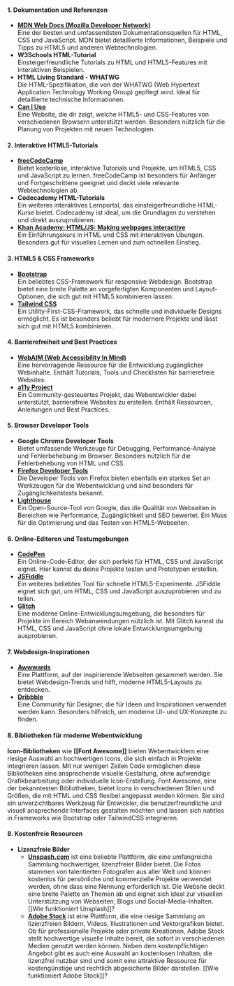 #### 1. **Dokumentation und Referenzen**

- **[MDN Web Docs (Mozilla Developer Network)](https://developer.mozilla.org/de/)**  
    Eine der besten und umfassendsten Dokumentationsquellen für HTML, CSS und JavaScript. MDN bietet detaillierte Informationen, Beispiele und Tipps zu HTML5 und anderen Webtechnologien.
- **W3Schools HTML-Tutorial**  
    Einsteigerfreundliche Tutorials zu HTML und HTML5-Features mit interaktiven Beispielen.
- **HTML Living Standard - WHATWG**  
    Die HTML-Spezifikation, die von der WHATWG (Web Hypertext Application Technology Working Group) gepflegt wird. Ideal für detaillierte technische Informationen.
- **[Can I Use](https://caniuse.com/)**  
    Eine Website, die dir zeigt, welche HTML5- und CSS-Features von verschiedenen Browsern unterstützt werden. Besonders nützlich für die Planung von Projekten mit neuen Technologien.

#### 2. **Interaktive HTML5-Tutorials**

- **[freeCodeCamp](https://www.freecodecamp.org/)**  
    Bietet kostenlose, interaktive Tutorials und Projekte, um HTML5, CSS und JavaScript zu lernen. freeCodeCamp ist besonders für Anfänger und Fortgeschrittene geeignet und deckt viele relevante Webtechnologien ab.
- **Codecademy HTML-Tutorials**  
    Ein weiteres interaktives Lernportal, das einsteigerfreundliche HTML-Kurse bietet. Codecademy ist ideal, um die Grundlagen zu verstehen und direkt auszuprobieren.
- **[Khan Academy: HTML/JS: Making webpages interactive](https://www.khanacademy.org/computing/computer-programming/html-css)**  
    Ein Einführungskurs in HTML und CSS mit interaktiven Übungen. Besonders gut für visuelles Lernen und zum schnellen Einstieg.

#### 3. **HTML5 & CSS Frameworks**

- **[Bootstrap](https://getbootstrap.com/)**  
    Ein beliebtes CSS-Framework für responsive Webdesign. Bootstrap bietet eine breite Palette an vorgefertigten Komponenten und Layout-Optionen, die sich gut mit HTML5 kombinieren lassen.
- **[Tailwind CSS](https://tailwindcss.com/)**  
    Ein Utility-First-CSS-Framework, das schnelle und individuelle Designs ermöglicht. Es ist besonders beliebt für modernere Projekte und lässt sich gut mit HTML5 kombinieren.

#### 4. **Barrierefreiheit und Best Practices**

- **[WebAIM (Web Accessibility In Mind)](https://webaim.org/)**  
    Eine hervorragende Ressource für die Entwicklung zugänglicher Webinhalte. Enthält Tutorials, Tools und Checklisten für barrierefreie Websites.
- **[a11y Project](https://www.a11yproject.com/)**  
    Ein Community-gesteuertes Projekt, das Webentwickler dabei unterstützt, barrierefreie Websites zu erstellen. Enthält Ressourcen, Anleitungen und Best Practices.

#### 5. **Browser Developer Tools**

- **Google Chrome Developer Tools**  
    Bietet umfassende Werkzeuge für Debugging, Performance-Analyse und Fehlerbehebung im Browser. Besonders nützlich für die Fehlerbehebung von HTML und CSS.
- **[Firefox Developer Tools](https://firefox-source-docs.mozilla.org/devtools-user/)**  
    Die Developer Tools von Firefox bieten ebenfalls ein starkes Set an Werkzeugen für die Webentwicklung und sind besonders für Zugänglichkeitstests bekannt.
- **[Lighthouse](https://developer.chrome.com/docs/lighthouse/overview)**  
    Ein Open-Source-Tool von Google, das die Qualität von Webseiten in Bereichen wie Performance, Zugänglichkeit und SEO bewertet. Ein Muss für die Optimierung und das Testen von HTML5-Webseiten.

#### 6. **Online-Editoren und Testumgebungen**

- **[CodePen](https://codepen.io/)**  
    Ein Online-Code-Editor, der sich perfekt für HTML, CSS und JavaScript eignet. Hier kannst du deine Projekte testen und Prototypen erstellen.
- **[JSFiddle](https://jsfiddle.net/)**  
    Ein weiteres beliebtes Tool für schnelle HTML5-Experimente. JSFiddle eignet sich gut, um HTML, CSS und JavaScript auszuprobieren und zu teilen.
- **[Glitch](https://glitch.com/)**  
    Eine moderne Online-Entwicklungsumgebung, die besonders für Projekte im Bereich Webanwendungen nützlich ist. Mit Glitch kannst du HTML, CSS und JavaScript ohne lokale Entwicklungsumgebung ausprobieren.

#### 7. **Webdesign-Inspirationen**

- **[Awwwards](https://www.awwwards.com/)**  
    Eine Plattform, auf der inspirierende Webseiten gesammelt werden. Sie bietet Webdesign-Trends und hilft, moderne HTML5-Layouts zu entdecken.
- **[Dribbble](https://dribbble.com/)**  
    Eine Community für Designer, die für Ideen und Inspirationen verwendet werden kann. Besonders hilfreich, um moderne UI- und UX-Konzepte zu finden.

#### 8. Bibliotheken für moderne Webentwicklung
**Icon-Bibliotheken** wie **[[Font Awesome]]** bieten Webentwicklern eine riesige Auswahl an hochwertigen Icons, die sich einfach in Projekte integrieren lassen. Mit nur wenigen Zeilen Code ermöglichen diese Bibliotheken eine ansprechende visuelle Gestaltung, ohne aufwendige Grafikbearbeitung oder individuelle Icon-Erstellung. Font Awesome, eine der bekanntesten Bibliotheken, bietet Icons in verschiedenen Stilen und Größen, die mit HTML und CSS flexibel angepasst werden können. Sie sind ein unverzichtbares Werkzeug für Entwickler, die benutzerfreundliche und visuell ansprechende Interfaces gestalten möchten und lassen sich nahtlos in Frameworks wie Bootstrap oder TailwindCSS integrieren.
#### 8. **Kostenfreie Resourcen**

- **Lizenzfreie Bilder**
	- **[Unspash.com](https://unsplash.com/s/photos/fasion)** ist eine beliebte Plattform, die eine umfangreiche Sammlung hochwertiger, lizenzfreier Bilder bietet. Die Fotos stammen von talentierten Fotografen aus aller Welt und können kostenlos für persönliche und kommerzielle Projekte verwendet werden, ohne dass eine Nennung erforderlich ist. Die Website deckt eine breite Palette an Themen ab und eignet sich ideal zur visuellen Unterstützung von Webseiten, Blogs und Social-Media-Inhalten. [[Wie funktioniert Unsplash]]?
    - **[Adobe Stock](https://stock.adobe.com/de)** ist eine Plattform, die eine riesige Sammlung an lizenzfreien Bildern, Videos, Illustrationen und Vektorgrafiken bietet. Ob für professionelle Projekte oder private Kreationen, Adobe Stock stellt hochwertige visuelle Inhalte bereit, die sofort in verschiedenen Medien genutzt werden können. Neben dem kostenpflichtigen Angebot gibt es auch eine Auswahl an kostenlosen Inhalten, die lizenzfrei nutzbar sind und somit eine attraktive Ressource für kostengünstige und rechtlich abgesicherte Bilder darstellen. [[Wie funktioniert Adobe Stock]]?
